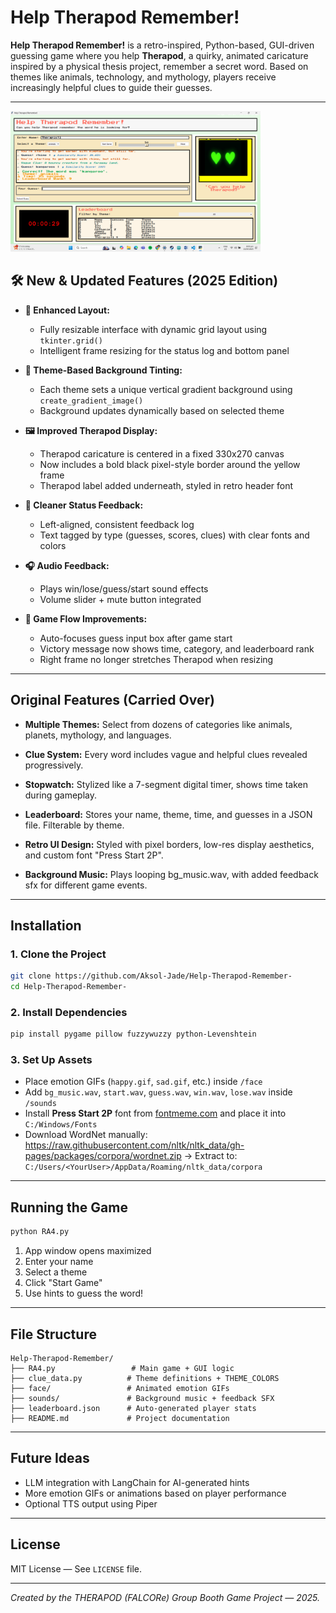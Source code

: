 # Help Therapod Remember!

**Help Therapod Remember!** is a retro-inspired, Python-based, GUI-driven guessing game where you help **Therapod**, a quirky, animated caricature inspired by a physical thesis project, remember a secret word. Based on themes like animals, technology, and mythology, players receive increasingly helpful clues to guide their guesses.

---

<img src="images/image.png" alt="Diagram" width="400"/>


## 🛠️ New & Updated Features (2025 Edition)

- **🚀 Enhanced Layout:**
  - Fully resizable interface with dynamic grid layout using `tkinter.grid()`
  - Intelligent frame resizing for the status log and bottom panel

- **🎨 Theme-Based Background Tinting:**
  - Each theme sets a unique vertical gradient background using `create_gradient_image()`
  - Background updates dynamically based on selected theme

- **🖼️ Improved Therapod Display:**
  - Therapod caricature is centered in a fixed 330x270 canvas
  - Now includes a bold black pixel-style border around the yellow frame
  - Therapod label added underneath, styled in retro header font

- **🧠 Cleaner Status Feedback:**
  - Left-aligned, consistent feedback log
  - Text tagged by type (guesses, scores, clues) with clear fonts and colors

- **🎧 Audio Feedback:**
  - Plays win/lose/guess/start sound effects
  - Volume slider + mute button integrated

- **📜 Game Flow Improvements:**
  - Auto-focuses guess input box after game start
  - Victory message now shows time, category, and leaderboard rank
  - Right frame no longer stretches Therapod when resizing

---

## Original Features (Carried Over)

- **Multiple Themes:**
  Select from dozens of categories like animals, planets, mythology, and languages.

- **Clue System:**
  Every word includes vague and helpful clues revealed progressively.

- **Stopwatch:**
  Stylized like a 7-segment digital timer, shows time taken during gameplay.

- **Leaderboard:**
  Stores your name, theme, time, and guesses in a JSON file. Filterable by theme.

- **Retro UI Design:**
  Styled with pixel borders, low-res display aesthetics, and custom font "Press Start 2P".

- **Background Music:**
  Plays looping bg_music.wav, with added feedback sfx for different game events.

---

## Installation

### 1. Clone the Project
```bash
git clone https://github.com/Aksol-Jade/Help-Therapod-Remember-
cd Help-Therapod-Remember-
```

### 2. Install Dependencies
```bash
pip install pygame pillow fuzzywuzzy python-Levenshtein
```

### 3. Set Up Assets
- Place emotion GIFs (`happy.gif`, `sad.gif`, etc.) inside `/face`
- Add `bg_music.wav`, `start.wav`, `guess.wav`, `win.wav`, `lose.wav` inside `/sounds`
- Install **Press Start 2P** font from [fontmeme.com](https://fontmeme.com/fonts/press-start-2p-font/) and place it into `C:/Windows/Fonts`
- Download WordNet manually:
  https://raw.githubusercontent.com/nltk/nltk_data/gh-pages/packages/corpora/wordnet.zip → Extract to:
  `C:/Users/<YourUser>/AppData/Roaming/nltk_data/corpora`

---

## Running the Game
```bash
python RA4.py
```

1. App window opens maximized
2. Enter your name
3. Select a theme
4. Click "Start Game"
5. Use hints to guess the word!

---

## File Structure
```
Help-Therapod-Remember/
├── RA4.py                 # Main game + GUI logic
├── clue_data.py          # Theme definitions + THEME_COLORS
├── face/                 # Animated emotion GIFs
├── sounds/               # Background music + feedback SFX
├── leaderboard.json      # Auto-generated player stats
├── README.md             # Project documentation
```

---

## Future Ideas
- LLM integration with LangChain for AI-generated hints
- More emotion GIFs or animations based on player performance
- Optional TTS output using Piper

---

## License
MIT License — See `LICENSE` file.

---

*Created by the THERAPOD (FALCORe) Group Booth Game Project — 2025.*

